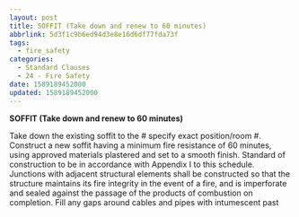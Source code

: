 ```yaml
---
layout: post
title: SOFFIT (Take down and renew to 60 minutes)
abbrlink: 5d3f1c9b6ed94d3e8e16d6df77fda73f
tags:
  - fire_safety
categories:
  - Standard Clauses
  - 24 - Fire Safety
date: 1589189452000
updated: 1589189452000
---
```


**SOFFIT (Take down and renew to 60 minutes)**

Take down the existing soffit to the # specify exact position/room #. Construct a new soffit having a minimum fire resistance of 60 minutes, using approved materials plastered and set to a smooth finish. Standard of construction to be in accordance with Appendix I to this schedule. Junctions with adjacent structural elements shall be constructed so that the structure maintains its fire integrity in the event of a fire, and is imperforate and sealed against the passage of the products of combustion on completion. Fill any gaps around cables and pipes with intumescent past
